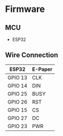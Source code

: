 # Firmware

## MCU

- ESP32

## Wire Connection

| ESP32   | E-Paper |
| ------- | ------- |
| GPIO 13 | CLK     |
| GPIO 14 | DIN     |
| GPIO 25 | BUSY    |
| GPIO 26 | RST     |
| GPIO 15 | CS      |
| GPIO 27 | DC      |
| GPIO 23 | PWR     |
